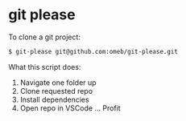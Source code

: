 # git please

To clone a git project:
```bash
$ git-please git@github.com:omeb/git-please.git
```

What this script does:

1. Navigate one folder up
2. Clone requested repo
3. Install dependencies
4. Open repo in VSCode
...
Profit
